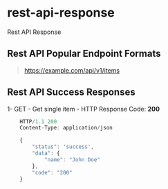 # rest-api-response
Rest API Response

## Rest API Popular Endpoint Formats

> https://example.com/api/v1/items

## Rest API Success Responses

1- GET - Get single item - HTTP Response Code: **200**
```javascript
    HTTP/1.1 200
    Content-Type: application/json

    {
        "status": 'success',
        "data": {
            "name": "John Doe"
        },
        "code": "200"
    }
```
